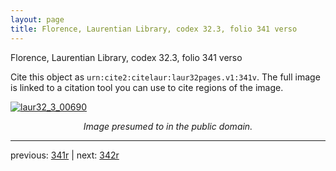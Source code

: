 ```yaml
---
layout: page
title: Florence, Laurentian Library, codex 32.3, folio 341 verso
---
```


Florence, Laurentian Library, codex 32.3, folio 341 verso

Cite this object as `urn:cite2:citelaur:laur32pages.v1:341v`.  The full image is linked to a citation tool you can use to cite regions of the image.

[![laur32_3_00690](http://www.homermultitext.org/iipsrv?IIIF=/project/homer/pyramidal/deepzoom/citelaur/laur32imgs/v1/laur32_3_00690.tif/full/800,/0/default.jpg)](http://www.homermultitext.org/ict2/?urn=urn:cite2:citelaur:laur32imgs.v1:laur32_3_00690) 

<p style="text-align: center; font-style: italic;">Image presumed to in the public domain.</p>

---

previous: [341r](../341r/) | next: [342r](../342r/)